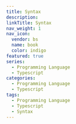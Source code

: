 ```yaml
---
title: Syntax
description:
linkTitle: Syntax
nav_weight: 1
nav_icon:
  vendor: bs
  name: book
  color: indigo
featured: true
series:
  - Programming Language
  - Typescript
categories:
  - Programming Language
  - Typescript
tags:
  - Programming Language
  - Typescript
  - Syntax
---
```

